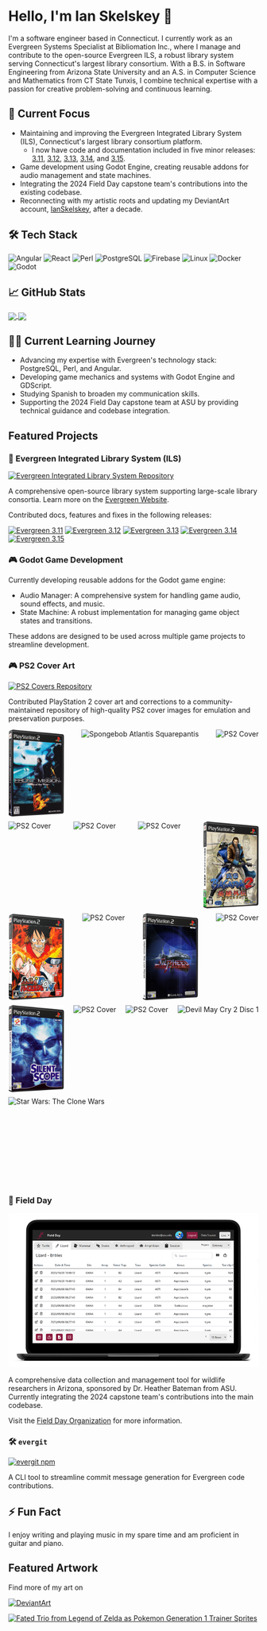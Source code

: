 # Hello, I'm Ian Skelskey 👋

I'm a software engineer based in Connecticut. I currently work as an Evergreen Systems Specialist at Bibliomation Inc., where I manage and contribute to the open-source Evergreen ILS, a robust library system serving Connecticut's largest library consortium. With a B.S. in Software Engineering from Arizona State University and an A.S. in Computer Science and Mathematics from CT State Tunxis, I combine technical expertise with a passion for creative problem-solving and continuous learning.

## 🎯 Current Focus

- Maintaining and improving the Evergreen Integrated Library System (ILS), Connecticut's largest library consortium platform.
  - I now have code and documentation included in five minor releases: [3.11](https://evergreen-ils.org/documentation/release/RELEASE_NOTES_3_11.html), [3.12](https://evergreen-ils.org/documentation/release/RELEASE_NOTES_3_12.html), [3.13](https://evergreen-ils.org/documentation/release/RELEASE_NOTES_3_13.html), [3.14](https://evergreen-ils.org/documentation/release/RELEASE_NOTES_3_14.html), and [3.15](https://evergreen-ils.org/documentation/release/RELEASE_NOTES_3_15.html).
- Game development using Godot Engine, creating reusable addons for audio management and state machines.
- Integrating the 2024 Field Day capstone team's contributions into the existing codebase.
- Reconnecting with my artistic roots and updating my DeviantArt account, [IanSkelskey](https://www.deviantart.com/ianskelskey), after a decade.

## 🛠️ Tech Stack

![Angular](https://img.shields.io/badge/angular-%23DD0031.svg?style=for-the-badge&logo=angular&logoColor=white)
![React](https://img.shields.io/badge/react-%2320232a.svg?style=for-the-badge&logo=react&logoColor=%2361DAFB)
![Perl](https://img.shields.io/badge/perl-%23404d59.svg?style=for-the-badge&logo=perl&logoColor=white)
![PostgreSQL](https://img.shields.io/badge/postgresql-%23336791.svg?style=for-the-badge&logo=postgresql&logoColor=white)
![Firebase](https://img.shields.io/badge/firebase-%23039BE5.svg?style=for-the-badge&logo=firebase)
![Linux](https://img.shields.io/badge/Linux-FCC624?style=for-the-badge&logo=linux&logoColor=black)
![Docker](https://img.shields.io/badge/Docker-2496ED?style=for-the-badge&logo=docker&logoColor=white)
![Godot](https://img.shields.io/badge/Godot-478CBF?style=for-the-badge&logo=godot-engine&logoColor=white)

## 📈 GitHub Stats

<a href="https://github.com/IanSkelskey">
	<img align="center" height="165" src="https://github-readme-stats.vercel.app/api?username=IanSkelskey&show_icons=true&theme=dark" />
</a>
<a href="https://github.com/IanSkelskey">
	<img align="center" height="165" src="https://github-readme-stats.vercel.app/api/top-langs/?username=IanSkelskey&layout=compact&theme=dark&hide=lua,sql,json,visualbasic" />
</a>

## 🧑‍🎓 Current Learning Journey

- Advancing my expertise with Evergreen's technology stack: PostgreSQL, Perl, and Angular.
- Developing game mechanics and systems with Godot Engine and GDScript.
- Studying Spanish to broaden my communication skills.
- Supporting the 2024 Field Day capstone team at ASU by providing technical guidance and codebase integration.

## Featured Projects

### 🌲 Evergreen Integrated Library System (ILS)

[![Evergreen Integrated Library System Repository](https://img.shields.io/github/stars/evergreen-library-system/Evergreen?style=social)](https://github.com/evergreen-library-system/Evergreen)

A comprehensive open-source library system supporting large-scale library consortia. Learn more on the [Evergreen Website](https://evergreen-ils.org/).

Contributed docs, features and fixes in the following releases:

[![Evergreen 3.11](https://img.shields.io/badge/Evergreen-3.11-brightgreen)](https://evergreen-ils.org/documentation/release/RELEASE_NOTES_3_11.html)
[![Evergreen 3.12](https://img.shields.io/badge/Evergreen-3.12-brightgreen)](https://evergreen-ils.org/documentation/release/RELEASE_NOTES_3_12.html)
[![Evergreen 3.13](https://img.shields.io/badge/Evergreen-3.13-brightgreen)](https://evergreen-ils.org/documentation/release/RELEASE_NOTES_3_13.html)
[![Evergreen 3.14](https://img.shields.io/badge/Evergreen-3.14-brightgreen)](https://evergreen-ils.org/documentation/release/RELEASE_NOTES_3_14.html)
[![Evergreen 3.15](https://img.shields.io/badge/Evergreen-3.15-brightgreen)](https://evergreen-ils.org/documentation/release/RELEASE_NOTES_3_15.html)

### 🎮 Godot Game Development

Currently developing reusable addons for the Godot game engine:
- Audio Manager: A comprehensive system for handling game audio, sound effects, and music.
- State Machine: A robust implementation for managing game object states and transitions.

These addons are designed to be used across multiple game projects to streamline development.

### 🎮 PS2 Cover Art

[![PS2 Covers Repository](https://img.shields.io/github/stars/xlenore/ps2-covers?style=social)](https://github.com/xlenore/ps2-covers)

Contributed PlayStation 2 cover art and corrections to a community-maintained repository of high-quality PS2 cover images for emulation and preservation purposes.

<div style="display: flex; flex-wrap: wrap; gap: 10px; max-width: 100%; justify-content: space-between;">
  <img src="https://raw.githubusercontent.com/xlenore/ps2-covers/3ffe3965be8fb632f94723186295a5a5e8ce482b/covers/3d/SLPM-66205.png" alt="PS2 Cover" height="175">
  <img src="https://raw.githubusercontent.com/xlenore/ps2-covers/3ffe3965be8fb632f94723186295a5a5e8ce482b/covers/3d/SLUS-21644.png" alt="Spongebob Atlantis Squarepantis" height="175">
  <img src="https://raw.githubusercontent.com/xlenore/ps2-covers/f4a1b88321ea6ac77340b52d3a289892a84d55d9/covers/3d/SCES-54206.png" alt="PS2 Cover" height="175">
  <img src="https://raw.githubusercontent.com/xlenore/ps2-covers/f709713e8f6b5dc459d50dfdf2eb82c576e4a167/covers/3d/SLUS-21931.png" alt="PS2 Cover" height="175">
  <img src="https://raw.githubusercontent.com/xlenore/ps2-covers/3ffe3965be8fb632f94723186295a5a5e8ce482b/covers/3d/SLUS-20077.png" alt="PS2 Cover" height="175">
  <img src="https://github.com/IanSkelskey/ps2-covers/blob/papx90516-pbpx95203/covers/default/PAPX-90516.jpg?raw=true" alt="PS2 Cover" height="175">
  <img src="https://raw.githubusercontent.com/xlenore/ps2-covers/3ffe3965be8fb632f94723186295a5a5e8ce482b/covers/3d/SLPM-66848.png" alt="PS2 Cover" height="175">
  <img src="https://raw.githubusercontent.com/xlenore/ps2-covers/3ffe3965be8fb632f94723186295a5a5e8ce482b/covers/3d/SLPS-25675.png" alt="PS2 Cover" height="175">
  <img src="https://raw.githubusercontent.com/xlenore/ps2-covers/3ffe3965be8fb632f94723186295a5a5e8ce482b/covers/3d/SLUS-20649.png" alt="PS2 Cover" height="175">
  <img src="https://raw.githubusercontent.com/xlenore/ps2-covers/3ffe3965be8fb632f94723186295a5a5e8ce482b/covers/3d/SLES-50193.png" alt="PS2 Cover" height="175">
  <img src="https://github.com/IanSkelskey/ps2-covers/blob/papx90516-pbpx95203/covers/default/PBPX-95203.jpg?raw=true" alt="PS2 Cover" height="175">
  <img src="https://raw.githubusercontent.com/xlenore/ps2-covers/3ffe3965be8fb632f94723186295a5a5e8ce482b/covers/3d/SLES-50037.png" alt="PS2 Cover" height="175">
  <img src="https://raw.githubusercontent.com/xlenore/ps2-covers/3ffe3965be8fb632f94723186295a5a5e8ce482b/covers/3d/SLUS-21410.png" alt="PS2 Cover" height="175">
  <img src="https://raw.githubusercontent.com/xlenore/ps2-covers/3ffe3965be8fb632f94723186295a5a5e8ce482b/covers/3d/SLUS-20743.png" alt="PS2 Cover" height="175">
  <img src="https://raw.githubusercontent.com/xlenore/ps2-covers/3ffe3965be8fb632f94723186295a5a5e8ce482b/covers/3d/SLUS-20484.png" alt="Devil May Cry 2 Disc 1" height="175">
  <img src="https://raw.githubusercontent.com/xlenore/ps2-covers/3ffe3965be8fb632f94723186295a5a5e8ce482b/covers/3d/SLUS-20510.png" alt="Star Wars: The Clone Wars" height="175">
</div>

### 🦎 Field Day

![Web UI Mockup](field-day-web-ui-mockup.png)

A comprehensive data collection and management tool for wildlife researchers in Arizona, sponsored by Dr. Heather Bateman from ASU. Currently integrating the 2024 capstone team's contributions into the main codebase.

Visit the [Field Day Organization](https://github.com/Field-Day-2022) for more information.

### 🛠️ `evergit`

[![evergit npm](https://img.shields.io/npm/v/evergit?color=blue&label=npm)](https://www.npmjs.com/package/evergit)

A CLI tool to streamline commit message generation for Evergreen code contributions.

## ⚡ Fun Fact
I enjoy writing and playing music in my spare time and am proficient in guitar and piano.

## Featured Artwork

Find more of my art on 

[![DeviantArt](https://img.shields.io/badge/DeviantArt-%2305CC46.svg?style=for-the-badge&logo=deviantart&logoColor=white)](https://ianskelskey.deviantart.com/)

[![Fated Trio from Legend of Zelda as Pokemon Generation 1 Trainer Sprites](
https://images-wixmp-ed30a86b8c4ca887773594c2.wixmp.com/f/28bd0b5e-96a8-43df-a260-4b48798361d5/dk8zdyl-585c6f8f-76e7-499e-b88b-8ffd9d1b1eaf.png/v1/fit/w_728,h_380,q_70,strp/zelda_fated_trio__pokemon_gen_1_trainer_sprites_by_ianskelskey_dk8zdyl-375w-2x.jpg?token=eyJ0eXAiOiJKV1QiLCJhbGciOiJIUzI1NiJ9.eyJzdWIiOiJ1cm46YXBwOjdlMGQxODg5ODIyNjQzNzNhNWYwZDQxNWVhMGQyNmUwIiwiaXNzIjoidXJuOmFwcDo3ZTBkMTg4OTgyMjY0MzczYTVmMGQ0MTVlYTBkMjZlMCIsIm9iaiI6W1t7ImhlaWdodCI6Ijw9MzgwIiwicGF0aCI6IlwvZlwvMjhiZDBiNWUtOTZhOC00M2RmLWEyNjAtNGI0ODc5ODM2MWQ1XC9kazh6ZHlsLTU4NWM2ZjhmLTc2ZTctNDk5ZS1iODhiLThmZmQ5ZDFiMWVhZi5wbmciLCJ3aWR0aCI6Ijw9NzI4In1dXSwiYXVkIjpbInVybjpzZXJ2aWNlOmltYWdlLm9wZXJhdGlvbnMiXX0.9ERoz1bfZQqfmZT2cosVhEIacSheFyaJRcMAnnWqWlg)](https://ianskelskey.deviantart.com)
